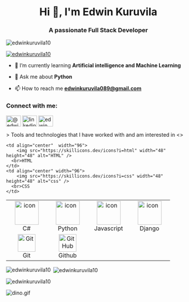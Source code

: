 <h1 align="center">Hi 👋, I'm Edwin Kuruvila</h1>
<h3 align="center">A passionate Full Stack Developer</h3>

<p align="left"> <img src="https://komarev.com/ghpvc/?username=edwinkuruvila10&label=Profile%20views&color=0e75b6&style=flat" alt="edwinkuruvila10" /> </p>

<p align="left"> <a href="https://github.com/ryo-ma/github-profile-trophy"><img src="https://github-profile-trophy.vercel.app/?username=edwinkuruvila10" alt="edwinkuruvila10" /></a> </p>

- 🌱 I’m currently learning **Artificial intelligence and Machine Learning**

- 💬 Ask me about **Python**

- 📫 How to reach me **edwinkuruvila089@gmail.com**

<h3 align="left">Connect with me:</h3>
<p align="left">
<a href="https://twitter.com/@edwin_kuruvilaa" target="blank"><img align="center" src="https://raw.githubusercontent.com/rahuldkjain/github-profile-readme-generator/master/src/images/icons/Social/twitter.svg" alt="@edwin_kuruvilaa" height="30" width="40" /></a>
<a href="https://linkedin.com/in/linkedin.com/in/edwinkuruvila" target="blank"><img align="center" src="https://raw.githubusercontent.com/rahuldkjain/github-profile-readme-generator/master/src/images/icons/Social/linked-in-alt.svg" alt="linkedin.com/in/edwinkuruvila" height="30" width="40" /></a>
<a href="https://instagram.com/edwin_kuruvila" target="blank"><img align="center" src="https://raw.githubusercontent.com/rahuldkjain/github-profile-readme-generator/master/src/images/icons/Social/instagram.svg" alt="edwin_kuruvila" height="30" width="40" /></a>
</p>
> Tools and technologies that I have worked with and am interested in

<table>
  <tr>
    <td align="center" width="96">
        <img src="https://techstack-generator.vercel.app/csharp-icon.svg" alt="icon" width="65" height="65" />
      <br>C#
    </td>
    <td align="center" width="96">
      <a href="#macropower-tech">
        <img src="https://techstack-generator.vercel.app/python-icon.svg" alt="icon" width="65" height="65" />
      </a>
      <br>Python
    </td>
    <td align="center" width="96">
        <img src="https://techstack-generator.vercel.app/js-icon.svg" alt="icon" width="65" height="65" />
      <br>Javascript
    </td>
    <td align="center" width="96">
        <img src="https://techstack-generator.vercel.app/django-icon.svg" alt="icon" width="65" height="65" />
      <br>Django
    </td>
  </tr>
  <>
    <td align="center" width="96"> 
        <img src="https://user-images.githubusercontent.com/25181517/192108372-f71d70ac-7ae6-4c0d-8395-51d8870c2ef0.png" width="48" height="48" alt="Git" />
      <br>Git
    </td>
    <td align="center" width="96">
        <img src="https://user-images.githubusercontent.com/25181517/192108374-8da61ba1-99ec-41d7-80b8-fb2f7c0a4948.png" width="48" height="48" alt="GitHub" />
      <br>Github
    </td>
  
    <td align="center"  width="96">
        <img src="https://skillicons.dev/icons?i=html" width="48" height="48" alt="HTML" />
      <br>HTML
    </td>
    <td align="center" width="96">
        <img src="https://skillicons.dev/icons?i=css" width="48" height="48" alt="css" />
      <br>CSS
    </td>

 </tr>
</table>

<p><img align="left" src="https://github-readme-stats.vercel.app/api/top-langs?username=edwinkuruvila10&show_icons=true&locale=en&layout=compact" alt="edwinkuruvila10" /></p>

<p>&nbsp;<img align="center" src="https://github-readme-stats.vercel.app/api?username=edwinkuruvila10&show_icons=true&locale=en" alt="edwinkuruvila10" /></p>

<p><img align="center" src="https://github-readme-streak-stats.herokuapp.com/?user=edwinkuruvila10&" alt="edwinkuruvila10" /></p>

<img data-target="animated-image.replacedImage" alt="dino.gif" class="AnimatedImagePlayer-animatedImage" src="https://github.com/saadeghi/saadeghi/raw/master/dino.gif" style="display: block; opacity: 1;">

